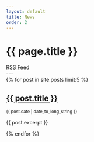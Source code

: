 ```yaml
---
layout: default
title: News
order: 2
---
```


# {{ page.title }}

<div>
<a class="button" href="/feed.xml">RSS Feed</a>
</div>
---

<div>
{% for post in site.posts limit:5 %}
<a href="{{ post.url }}"><h2>{{ post.title }}</h2></a>
<small>{{ post.date | date_to_long_string }}</small>
<p>{{ post.excerpt }}</p>
{% endfor %}
</div>